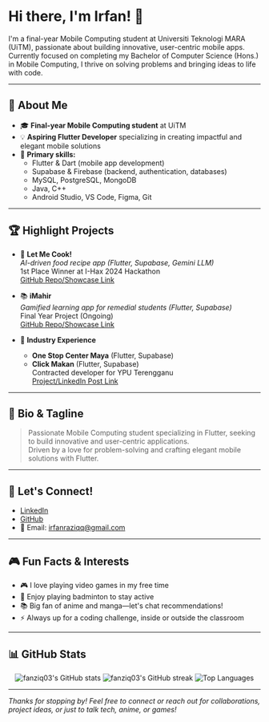 # Hi there, I'm Irfan! 👋

I'm a final-year Mobile Computing student at Universiti Teknologi MARA (UiTM), passionate about building innovative, user-centric mobile apps. Currently focused on completing my Bachelor of Computer Science (Hons.) in Mobile Computing, I thrive on solving problems and bringing ideas to life with code.

---

## 🚀 About Me

- 🎓 **Final-year Mobile Computing student** at UiTM
- 💡 **Aspiring Flutter Developer** specializing in creating impactful and elegant mobile solutions
- 📱 **Primary skills:**  
  - Flutter & Dart (mobile app development)
  - Supabase & Firebase (backend, authentication, databases)
  - MySQL, PostgreSQL, MongoDB
  - Java, C++
  - Android Studio, VS Code, Figma, Git

---

## 🏆 Highlight Projects

- 🥇 **Let Me Cook!**  
  _AI-driven food recipe app (Flutter, Supabase, Gemini LLM)_  
  1st Place Winner at I-Hax 2024 Hackathon  
  [GitHub Repo/Showcase Link](#) <!-- Replace with your real link -->

- 📚 **iMahir**  
  _Gamified learning app for remedial students (Flutter, Supabase)_  
  Final Year Project (Ongoing)  
  [GitHub Repo/Showcase Link](#)

- 🏢 **Industry Experience**  
  - **One Stop Center Maya** (Flutter, Supabase)  
  - **Click Makan** (Flutter, Supabase)  
  Contracted developer for YPU Terengganu  
  [Project/LinkedIn Post Link](#)

---

## 🌱 Bio & Tagline

> Passionate Mobile Computing student specializing in Flutter, seeking to build innovative and user-centric applications.  
> Driven by a love for problem-solving and crafting elegant mobile solutions with Flutter.

---

## 💬 Let's Connect!

- [LinkedIn](https://linkedin.com/in/fanziq)
- [GitHub](https://github.com/fanziq03)
- 📧 Email: irfanraziqq@gmail.com

---

## 🎮 Fun Facts & Interests

- 🎮 I love playing video games in my free time
- 🏸 Enjoy playing badminton to stay active
- 📚 Big fan of anime and manga—let's chat recommendations!
- ⚡ Always up for a coding challenge, inside or outside the classroom

---

## 📊 GitHub Stats

<p align="center">
  <img src="https://github-readme-stats.vercel.app/api?username=fanziq03&show_icons=true&theme=radical" alt="fanziq03's GitHub stats" />
  <img src="https://github-readme-streak-stats.herokuapp.com/?user=fanziq03&theme=radical" alt="fanziq03's GitHub streak" />
  <img src="https://github-readme-stats.vercel.app/api/top-langs/?username=fanziq03&layout=compact&theme=radical&count_private=true&langs_count=8" alt="Top Languages" />
</p>

---

_Thanks for stopping by! Feel free to connect or reach out for collaborations, project ideas, or just to talk tech, anime, or games!_
